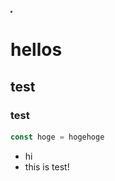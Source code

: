 <!-- PC,ゲーム,仕事,マイクラダンジョンズ -->
![thum](img/sample.png)

# hellos
## test
### test
```js
const hoge = hogehoge
```
- hi
- this is test!